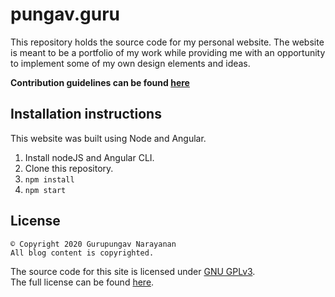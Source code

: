 # pungav.guru
This repository holds the source code for my personal website. The website is meant to be a portfolio of my work while providing me with an opportunity to implement some of my own design elements and ideas. 

**Contribution guidelines can be found [here](CONTRIBUTING.md)**

## Installation instructions
This website was built using Node and Angular.
1. Install nodeJS and Angular CLI.
2. Clone this repository.
3. `npm install`
4. `npm start`

## License
```
© Copyright 2020 Gurupungav Narayanan 
All blog content is copyrighted.
```

The source code for this site is licensed under [GNU GPLv3](LICENSE).  
The full license can be found [here](LICENSE).  
